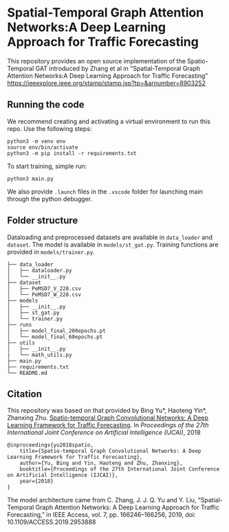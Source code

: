 # Spatial-Temporal Graph Attention Networks:A Deep Learning Approach for Traffic Forecasting

This repository provides an open source implementation of the Spatio-Temporal GAT introduced by Zhang et al in "Spatial-Temporal Graph Attention Networks:A Deep Learning Approach for Traffic Forecasting" https://ieeexplore.ieee.org/stamp/stamp.jsp?tp=&arnumber=8903252

## Running the code

We recommend creating and activating a virtual environment to run this repo. Use the following steps:
```
python3 -m venv env
source env/bin/activate
python3 -m pip install -r requirements.txt
```

To start training, simple run:
```
python3 main.py
```

We also provide `.launch` files in the `.vscode` folder for launching main through the python debugger.

## Folder structure

Dataloading and preprocessed datasets are available in `data_loader` and `dataset`. The model is available in `models/st_gat.py`. Training functions are provided in `models/trainer.py`.
```
├── data_loader
│   ├── dataloader.py
│   └── __init__.py
├── dataset
│   ├── PeMSD7_V_228.csv
│   └── PeMSD7_W_228.csv
├── models
│   ├── __init__.py
│   ├── st_gat.py
│   └── trainer.py
├── runs
│   ├── model_final_200epochs.pt
│   └── model_final_60epochs.pt
├── utils
│   ├── __init__.py
|   └── math_utils.py
├── main.py
├── requirements.txt
└── README.md
```


## Citation
This repository was based on that provided by Bing Yu*, Haoteng Yin*, Zhanxing Zhu. [Spatio-temporal Graph Convolutional Networks: A Deep Learning Framework for Traffic Forecasting](https://www.ijcai.org/proceedings/2018/0505). In *Proceedings of the 27th International Joint Conference on Artificial Intelligence (IJCAI)*, 2018

    @inproceedings{yu2018spatio,
        title={Spatio-temporal Graph Convolutional Networks: A Deep Learning Framework for Traffic Forecasting},
        author={Yu, Bing and Yin, Haoteng and Zhu, Zhanxing},
        booktitle={Proceedings of the 27th International Joint Conference on Artificial Intelligence (IJCAI)},
        year={2018}
    }

The model architecture came from C. Zhang, J. J. Q. Yu and Y. Liu, “Spatial-Temporal Graph Attention Networks: A Deep Learning Approach for Traffic Forecasting,” in IEEE Access, vol. 7, pp. 166246–166256, 2019, doi: 10.1109/ACCESS.2019.2953888
